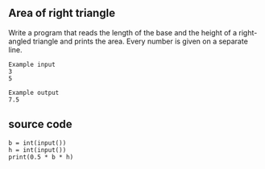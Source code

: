 ## Area of right triangle
Write a program that reads the length of the base and the height of a right-angled triangle and prints the area. Every number is given on a separate line.



```
Example input
3
5

Example output
7.5

```

## source code
```
b = int(input())
h = int(input())
print(0.5 * b * h)
```
